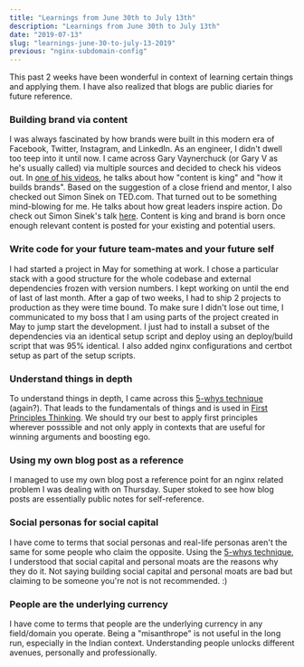 ```yaml
---
title: "Learnings from June 30th to July 13th"
description: "Learnings from June 30th to July 13th"
date: "2019-07-13"
slug: "learnings-june-30-to-july-13-2019"
previous: "nginx-subdomain-config"
---
```

This past 2 weeks have been wonderful in context of learning certain things and applying them. I have also realized that blogs are public diaries for future reference.

### Building brand via content

I was always fascinated by how brands were built in this modern era of Facebook, Twitter, Instagram, and LinkedIn. As an engineer, I didn't dwell too teep into it until now. I came across Gary Vaynerchuck (or Gary V as he's usually called) via multiple sources and decided to check his videos out. In [one of his videos](https://www.youtube.com/watch?v=2bi2iSR68H0), he talks about how "content is king" and "how it builds brands". Based on the suggestion of a close friend and mentor, I also checked out Simon Sinek on TED.com. That turned out to be something mind-blowing for me. He talks about how great leaders inspire action. Do check out Simon Sinek's talk [here](https://www.ted.com/talks/simon_sinek_how_great_leaders_inspire_action). Content is king and brand is born once enough relevant content is posted for your existing and potential users.

### Write code for your future team-mates and your future self

I had started a project in May for something at work. I chose a particular stack with a good structure for the whole codebase and external dependencies frozen with version numbers. I kept working on until the end of last of last month. After a gap of two weeks, I had to ship 2 projects to production as they were time bound. To make sure I didn't lose out time, I communicated to my boss that I am using parts of the project created in May to jump start the development. I just had to install a subset of the dependencies via an identical setup script and deploy using an deploy/build script that was 95% identical. I also added nginx configurations and certbot setup as part of the setup scripts.

### Understand things in depth

To understand things in depth, I came across this [5-whys technique](https://en.wikipedia.org/wiki/5_Whys) (again?). That leads to the fundamentals of things and is used in [First Principles Thinking](https://fs.blog/2018/04/first-principles/). We should try our best to apply first principles wherever posssible and not only apply in contexts that are useful for winning arguments and boosting ego.

### Using my own blog post as a reference

I managed to use my own blog post a reference point for an nginx related problem I was dealing with on Thursday. Super stoked to see how blog posts are essentially public notes for self-reference.

### Social personas for social capital

I have come to terms that social personas and real-life personas aren't the same for some people who claim the opposite. Using the [5-whys technique](https://en.wikipedia.org/wiki/5_Whys), I understood that social capital and personal moats are the reasons why they do it. Not saying building social capital and personal moats are bad but claiming to be someone you're not is not recommended. :)

### People are the underlying currency

I have come to terms that people are the underlying currency in any field/domain you operate. Being a "misanthrope" is not useful in the long run, especially in the Indian context. Understanding people unlocks different avenues, personally and professionally.